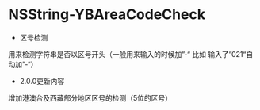 # NSString-YBAreaCodeCheck
* 区号检测

用来检测字符串是否以区号开头（一般用来输入的时候加”-“ 比如 输入了”021“自动加”-“）

* 2.0.0更新内容

增加港澳台及西藏部分地区区号的检测（5位的区号）
